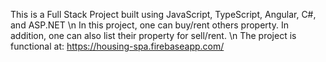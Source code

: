 This is a Full Stack Project built using JavaScript, TypeScript, Angular, C#, and ASP.NET \n
In this project, one can buy/rent others property. In addition, one can also list their property for sell/rent. \n
The project is functional at: https://housing-spa.firebaseapp.com/
